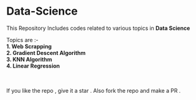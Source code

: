 # Data-Science
This Repository Includes codes related to various topics in <b>Data Science</b>

Topics are :-</br>
<b>1. Web Scrapping </b></br> 
<b>2. Gradient Descent Algorithm </b></br>
<b>3. KNN Algorithm </b></br>
<b>4. Linear Regression </b></br>

</br>
</br>
If you like the repo , give it a star . 
Also fork the repo and make a PR .
